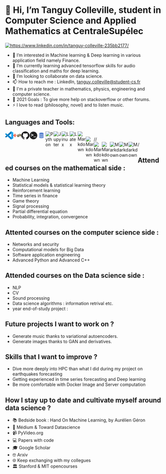 # 👋 Hi, I’m Tanguy Colleville, student in Computer Science and Applied Mathematics at CentraleSupélec
[<img align="center" alt="https://www.linkedin.com/in/tanguy-colleville-235bb2177/" width="22px" src="https://cdn.jsdelivr.net/npm/simple-icons@v3/icons/linkedin.svg" />](https://www.linkedin.com/in/tanguy-colleville/)


- 👀 I’m interested in Machine learning & Deep learning in various application field namely Finance. 
- 🌱 I’m currently learning advanced tensorflow skills for audio classification and maths for deep learning. 
- 💞️ I’m looking to collaborate on data science. 
- 📫 How to reach me : LinkedIn, tanguy.colleville@student-cs.fr
- 🔭 I'm a private teacher in mathematics, physics, engineering and computer science.
- 🥅 2021 Goals : To give more help on stackoverflow or other forums.
- ⚡ I love to read (philosophy, novel) and to listen music. 


## Languages and Tools:

[<img align="left" alt="Visual Studio Code" width="26px" src="https://raw.githubusercontent.com/github/explore/80688e429a7d4ef2fca1e82350fe8e3517d3494d/topics/visual-studio-code/visual-studio-code.png" />]()
[<img align="left" alt="Git" width="26px" src="https://raw.githubusercontent.com/github/explore/80688e429a7d4ef2fca1e82350fe8e3517d3494d/topics/git/git.png" />]()
[<img align="left" alt="GitHub" width="26px" src="https://raw.githubusercontent.com/github/explore/78df643247d429f6cc873026c0622819ad797942/topics/github/github.png" />]()
[<img align="left" alt="Terminal" width="26px" src="https://raw.githubusercontent.com/github/explore/80688e429a7d4ef2fca1e82350fe8e3517d3494d/topics/terminal/terminal.png" />]()
[<img align="left" alt="SQL" width="26px" src="https://raw.githubusercontent.com/github/explore/80688e429a7d4ef2fca1e82350fe8e3517d3494d/topics/sql/sql.png" />]()
[<img align="left" alt="Python" width="26px" src="https://upload.wikimedia.org/wikipedia/commons/thumb/c/c3/Python-logo-notext.svg/1200px-Python-logo-notext.svg.png" />]()
[<img align="left" alt="Jupyter" width="26px" src="https://upload.wikimedia.org/wikipedia/commons/thumb/3/38/Jupyter_logo.svg/1200px-Jupyter_logo.svg.png" />]()
[<img align="left" alt="Linux" width="26px" src="https://upload.wikimedia.org/wikipedia/commons/thumb/2/2b/Tux-simple.svg/154px-Tux-simple.svg.png" />]()
[<img align="left" alt="Latex" width="26px" src="https://upload.wikimedia.org/wikipedia/commons/thumb/9/92/LaTeX_logo.svg/2560px-LaTeX_logo.svg.png" />]()
[<img align="left" alt="Markdown" width="26px" src="https://upload.wikimedia.org/wikipedia/commons/thumb/4/48/Markdown-mark.svg/1280px-Markdown-mark.svg.png" />]()  
//
[<img align="left" alt="Markdown" width="26px" src="https://upload.wikimedia.org/wikipedia/commons/1/18/ISO_C%2B%2B_Logo.svg" />]()  
[<img align="left" alt="Markdown" width="26px" src="https://upload.wikimedia.org/wikipedia/commons/thumb/f/f3/Apache_Spark_logo.svg/1200px-Apache_Spark_logo.svg.png" />]() 
[<img align="left" alt="Markdown" width="26px" src="https://upload.wikimedia.org/wikipedia/commons/thumb/0/05/Apache_kafka.svg/1200px-Apache_kafka.svg.png" />]() 
[<img align="left" alt="Markdown" width="30px" src="https://d1.awsstatic.com/acs/characters/Logos/Docker-Logo_Horizontel_279x131.b8a5c41e56b77706656d61080f6a0217a3ba356d.png" />]() 
[<img align="left" alt="Markdown" width="30px" src="https://www.filytech.com/images/blog/s3.png" />]() 
[<img align="left" alt="Markdown" width="30px" src="https://sysreseau.net/wp-content/uploads/2020/09/ec2-1.png" />]() /

## Attended courses on the mathematical side : 
- Machine Learning 
- Statistical models & statistical learning theory
- Reinforcement learning
- Time series in finance
- Game theory 
- Signal processing 
- Partial differential equation
- Probability, integration, convergence

## Attented courses on the computer science side : 
- Networks and security 
- Computational models for Big Data
- Software application engineering
- Advanced Python and Advanced C++

## Attended courses on the Data science side : 
- NLP 
- CV 
- Sound processing
- Data science algorithms : information retrival etc.
- year end-of-study project : 

## Future projects I want to work on ? 
- Generate music thanks to variational autoencoders.
- Generate images thanks to GAN and derivatives. 

## Skills that I want to improve ? 
- Dive more deeply into HPC than what I did during my project on earthquakes forecasting
- Getting experienced in time series forecasting and Deep learning
- Be more comfortable with Docker Image and Server computation

## How I stay up to date and cultivate myself around data science ? 
- :books: Bedside book : Hand On Machine Learning, by Aurélien Géron
- :rocket: Médium & Toward Datascience 
- :video_camera: PyVideo.org
- :computer: Papers with code 
- :mortar_board: Google Scholar
- :nerd_face: Arxiv
- :globe_with_meridians: Keep exchanging with my collegues
- :classical_building: Stanford & MIT opencourses
